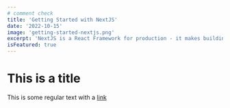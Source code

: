 ```yaml
---
# comment check
title: 'Getting Started with NextJS'
date: '2022-10-15'
image: 'getting-started-nextjs.png'
excerpt: 'NextJS is a React Framework for production - it makes building fullstack React apps a breeze and ships with built-in SSR.'
isFeatured: true
---
```

# This is a title

This is some regular text with a [link](https://google.com)